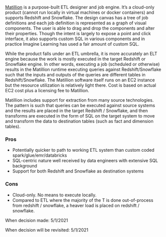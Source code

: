 [Matillion](https://www.matillion.com/) is a purpose-built ETL designer and job engine. It’s a cloud-only product (cannot run locally in virtual machines or docker containers) and supports Redshift and Snowflake. The design canvas has a tree of job definitions and each job definition is represented as a graph of visual components. The user is able to drag and drop the components and alter their properties. Though the intent is largely to expose a point and click interface, it also supports custom SQL in various components and in practice Imagine Learning has used a fair amount of custom SQL.

While the product falls under an ETL umbrella, it is more accurately an ELT engine because the work is mostly executed in the target Redshift or Snowflake engine. In other words, executing a job (scheduled or otherwise) results in the Matillion runtime executing queries against Redshift/Snowflake such that the inputs and outputs of the queries are different tables in Redshift/Snowflake. The Matillion software itself runs on an EC2 instance but the resource utilization is relatively light there. Cost is based on actual EC2 cost plus a licensing fee to Matillion.

Matillion includes support for extraction from many source technologies. The pattern is such that queries can be executed against source systems and the results are placed in the target Redshift / Snowflake, and then transforms are executed in the form of SQL on the target system to move and transform the data to destination tables (such as fact and dimension tables).

### Pros
* Potentially quicker to path to working ETL system than custom coded spark/glue/emr/databricks
* SQL-centric nature well received by data engineers with extensive SQL background
* Support for both Redshift and Snowflake as destination systems

### Cons
* Cloud-only. No means to execute locally.
* Compared to ETL where the majority of the T is done out-of-process from redshift / snowflake, a heaver load is placed on redshift / snowflake.

When decision made: 5/1/2021

When decision will be revisited: 5/1/2021
